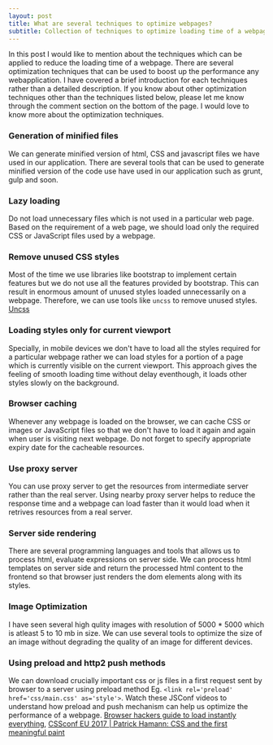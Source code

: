 ```yaml
---
layout: post
title: What are several techniques to optimize webpages?
subtitle: Collection of techniques to optimize loading time of a webpage.
---
```


In this post I would like to mention about the techniques which can be applied to reduce the loading time of a webpage. There are 
several optimization techniques that can be used to boost up the performance any webapplication. I have covered a brief introduction for each techniques rather than a detailed description. If you know about other optimization techniques
other than the techniques listed below, please let me know through the comment section on the bottom of the page. I would love to know more about the 
optimization techniques.

### Generation of minified files
We can generate minified version of html, CSS and javascript files we have used in our application. There are several tools that can be used to generate minified version of the code use have used in our application such as grunt, gulp and soon.

### Lazy loading
Do not load unnecessary files which is not used in a particular web page. Based on the requirement of a web page, we should load only the required CSS or JavaScript files used by a webpage.

### Remove unused CSS styles
Most of the time we use libraries like bootstrap to implement certain features but we do not use all the features provided by bootstrap. This can result in enormous amount of unused styles loaded unnecessarily on a webpage. Therefore, we can use tools like `uncss` to remove unused styles. [Uncss](https://github.com/giakki/uncss)

### Loading styles only for current viewport
Specially, in mobile devices we don't have to load all the styles required for a particular webpage rather we can load styles
for a portion of a page which is currently visible on the current viewport. This approach gives the feeling of smooth loading time without delay eventhough, it loads other styles slowly on the background.

### Browser caching
Whenever any webpage is loaded on the browser, we can cache CSS or images or JavaScript files so that we don't have to load it again and again when user is visiting next webpage. Do not forget to specify appropriate expiry date for the cacheable resources.

### Use proxy server
You can use proxy server to get the resources from intermediate server rather than the real server. Using nearby proxy server helps to reduce the response time and a webpage can load faster than it would load when it retrives resources from a real server.

### Server side rendering
There are several programming languages and tools that allows us to process html, evaluate expressions on server side. We can process html templates on server side and return the processed html content to the frontend so that browser just renders the dom elements along with its styles.

### Image Optimization
I have seen several high qulity images with resolution of 5000 * 5000 which is atleast 5 to 10 mb in size. We can use several tools to optimize the size of an image without degrading the quality of an image for different devices.

### Using preload and http2 push methods
We can download crucially important css or js files in a first request sent by browser to a server using preload method Eg. `<link rel='preload' href='css/main.css' as='style'>`. Watch these JSConf videos to understand how preload and push mechanism can help us optimize the performance of a webpage. [Browser hackers guide to load instantly everything](https://www.youtube.com/watch?v=7vUs5yOuv-o), [CSSconf EU 2017 | Patrick Hamann: CSS and the first meaningful paint](https://www.youtube.com/watch?v=4pQ2byAoIX0)


